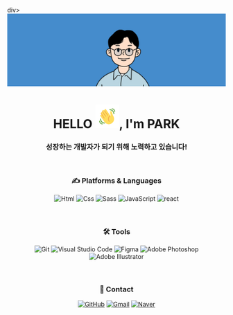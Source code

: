 div> <img alt="toon" src ="https://github.com/BUMKSY/BUMKSY/blob/main/toon.jpg"> </div>

<h1 align="center">HELLO <img src="https://github.com/BUMKSY/BUMKSY/blob/main/shake.gif" height="55px" width="55px">, I'm PARK</h1>

<h3 align="center">성장하는 개발자가 되기 위해 노력하고 있습니다!</h3>

<br>

<div align=center><h3>✍ Platforms & Languages </h3></div>

<div align=center><img alt="Html" src ="https://img.shields.io/badge/HTML5-E34F26.svg?&style=for-the-badge&logo=HTML5&logoColor=white"/> <img alt="Css" src ="https://img.shields.io/badge/CSS3-1572B6.svg?&style=for-the-badge&logo=CSS3&logoColor=white"/> <img alt="Sass" src ="https://img.shields.io/badge/Sass-CC6699.svg?&style=for-the-badge&logo=Sass&logoColor=white"/> <img alt="JavaScript" src ="https://img.shields.io/badge/JavaScriipt-F7DF1E.svg?&style=for-the-badge&logo=JavaScript&logoColor=black"/> <img alt="react" src ="https://img.shields.io/badge/React-61DAFB.svg?&style=for-the-badge&logo=React&logoColor=white"/> </div>

<br>
<br>

<div align=center><h3>🛠 Tools </h3></div>

<div align=center> <img alt="Git" src ="https://img.shields.io/badge/Git-F05032.svg?&style=for-the-badge&logo=Git&logoColor=white"/> <img alt="Visual Studio Code" src ="https://img.shields.io/badge/Visual Studio Code-007ACC.svg?&style=for-the-badge&logo=Visual Studio Code&logoColor=white"/> <img alt="Figma" src="https://img.shields.io/badge/Figma-F24E1E.svg?&style=for-the-badge&logo=Figma&logoColor=white"/> <img alt="Adobe Photoshop" src ="https://img.shields.io/badge/Adobe Photoshop-31A8FF.svg?&style=for-the-badge&logo=Adobe Photoshop&logoColor=white"/> <img alt="Adobe Illustrator" src ="https://img.shields.io/badge/Adobe Illustrator-FF9A00.svg?&style=for-the-badge&logo=Adobe Illustrator&logoColor=white"/> </div>

<br>
<br>

<div align=center><h3>🙏 Contact </h3></div>

<div align=center> <a href="https://github.com/BUMKSY"><img alt="GitHub" src ="https://img.shields.io/badge/GitHub-181717.svg?&style=for-the-badge&logo=GitHub&logoColor=white"/></a> <a href="mailto:chtkdldjsqja@gmail.com"><img alt="Gmail" src ="https://img.shields.io/badge/Gmail-EA4335.svg?&style=for-the-badge&logo=Gmail&logoColor=white"/></a> <a href="mailto:chtkdldjsqja@naver.com"><img alt="Naver" src ="https://img.shields.io/badge/Naver-03C75A.svg?&style=for-the-badge&logo=Naver&logoColor=white"/></a> </div>
